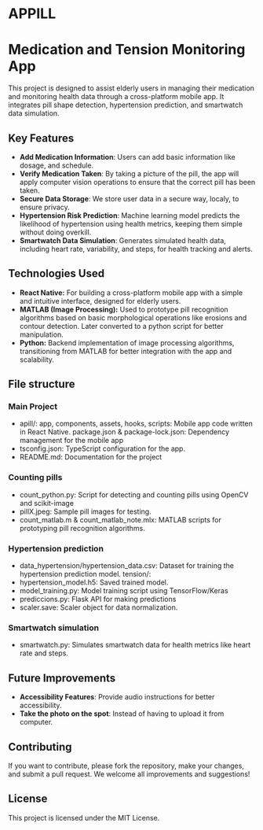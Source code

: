 # APPILL
# Medication and Tension Monitoring App
This project is designed to assist elderly users in managing their medication and monitoring health data through a cross-platform mobile app. It integrates pill shape detection, hypertension prediction, and smartwatch data simulation.
## Key Features
- **Add Medication Information**: Users can add basic information like dosage, and schedule.
- **Verify Medication Taken**: By taking a picture of the pill, the app will apply computer vision operations to ensure that the correct pill has been taken.
- **Secure Data Storage**: We store user data in a secure way, localy, to ensure privacy.
- **Hypertension Risk Prediction**: Machine learning model predicts the likelihood of hypertension using health metrics, keeping them simple without doing overkill.
- **Smartwatch Data Simulation**: Generates simulated health data, including heart rate, variability, and steps, for health tracking and alerts.

## Technologies Used
- **React Native:** For building a cross-platform mobile app with a simple and intuitive interface, designed for elderly users.
- **MATLAB (Image Processing):** Used to prototype pill recognition algorithms based on basic morphological operations like erosions and contour detection. Later converted to a python script for better manipulation. 
- **Python:** Backend implementation of image processing algorithms, transitioning from MATLAB for better integration with the app and scalability.

## File structure
### Main Project
- apill/: app, components, assets, hooks, scripts: Mobile app code written in React Native.
        package.json & package-lock.json: Dependency management for the mobile app​
- tsconfig.json: TypeScript configuration for the app.
- README.md: Documentation for the project

### Counting pills
- count_python.py: Script for detecting and counting pills using OpenCV and scikit-image​
- pillX.jpeg: Sample pill images for testing.
- count_matlab.m & count_matlab_note.mlx: MATLAB scripts for prototyping pill recognition algorithms.

### Hypertension prediction
- data_hypertension/hypertension_data.csv: Dataset for training the hypertension prediction model.
tension/:
- hypertension_model.h5: Saved trained model.
- model_training.py: Model training script using TensorFlow/Keras​
- prediccions.py: Flask API for making predictions​
- scaler.save: Scaler object for data normalization.

### Smartwatch simulation 
- smartwatch.py: Simulates smartwatch data for health metrics like heart rate and steps​.

## Future Improvements
- **Accessibility Features**: Provide audio instructions for better accessibility.
- **Take the photo on the spot**: Instead of having to upload it from computer.


## Contributing
If you want to contribute, please fork the repository, make your changes, and submit a pull request. We welcome all improvements and suggestions!

## License
This project is licensed under the MIT License.

